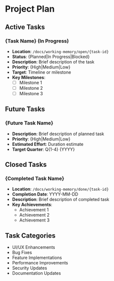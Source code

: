 # Project Plan

## Active Tasks

### {Task Name} (In Progress)
- **Location**: `/docs/working-memory/open/{task-id}`
- **Status**: {Planned|In Progress|Blocked}
- **Description**: Brief description of the task
- **Priority**: {High|Medium|Low}
- **Target**: Timeline or milestone
- **Key Milestones**: 
  - [ ] Milestone 1
  - [ ] Milestone 2
  - [ ] Milestone 3

## Future Tasks

### {Future Task Name}
- **Description**: Brief description of planned task
- **Priority**: {High|Medium|Low}
- **Estimated Effort**: Duration estimate
- **Target Quarter**: Q{1-4} {YYYY}

## Closed Tasks

### {Completed Task Name}
- **Location**: `/docs/working-memory/done/{task-id}`
- **Completion Date**: YYYY-MM-DD
- **Description**: Brief description of completed task
- **Key Achievements**:
  - Achievement 1
  - Achievement 2
  - Achievement 3

## Task Categories
- UI/UX Enhancements
- Bug Fixes
- Feature Implementations
- Performance Improvements
- Security Updates
- Documentation Updates

<!-- 
Task Entry Guidelines:

1. Active Tasks:
   - Must have clear status and priority
   - Include specific milestones
   - Link to working memory location
   - Show progress through milestones

2. Future Tasks:
   - Include effort estimation
   - Set target quarter
   - Define clear success criteria
   - List dependencies if known

3. Closed Tasks:
   - Document completion date
   - List key achievements
   - Include metrics if applicable
   - Reference documentation updates

4. General Rules:
   - Keep descriptions concise
   - Update statuses promptly
   - Move tasks between sections as status changes
   - Maintain chronological order in Closed Tasks
--> 
